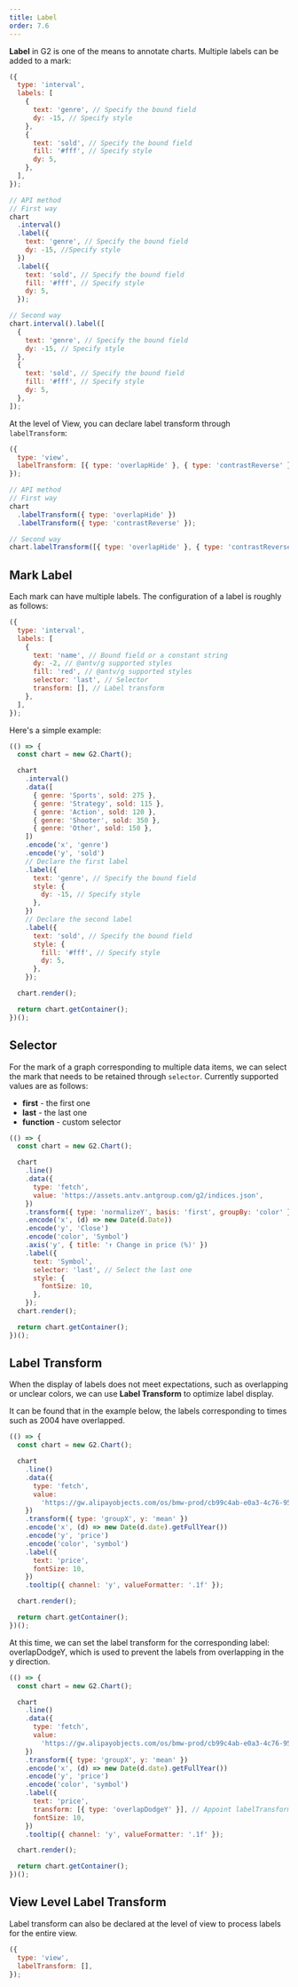 ```yaml
---
title: Label
order: 7.6
---
```


**Label** in G2 is one of the means to annotate charts. Multiple labels can be added to a mark:

```js
({
  type: 'interval',
  labels: [
    {
      text: 'genre', // Specify the bound field
      dy: -15, // Specify style
    },
    {
      text: 'sold', // Specify the bound field
      fill: '#fff', // Specify style
      dy: 5,
    },
  ],
});
```

```js
// API method
// First way
chart
  .interval()
  .label({
    text: 'genre', // Specify the bound field
    dy: -15, //Specify style
  })
  .label({
    text: 'sold', // Specify the bound field
    fill: '#fff', // Specify style
    dy: 5,
  });

// Second way
chart.interval().label([
  {
    text: 'genre', // Specify the bound field
    dy: -15, // Specify style
  },
  {
    text: 'sold', // Specify the bound field
    fill: '#fff', // Specify style
    dy: 5,
  },
]);
```

At the level of View, you can declare label transform through `labelTransform`:

```js
({
  type: 'view',
  labelTransform: [{ type: 'overlapHide' }, { type: 'contrastReverse' }],
});
```

```js
// API method
// First way
chart
  .labelTransform({ type: 'overlapHide' })
  .labelTransform({ type: 'contrastReverse' });

// Second way
chart.labelTransform([{ type: 'overlapHide' }, { type: 'contrastReverse' }]);
```

## Mark Label

Each mark can have multiple labels. The configuration of a label is roughly as follows:

```js
({
  type: 'interval',
  labels: [
    {
      text: 'name', // Bound field or a constant string
      dy: -2, // @antv/g supported styles
      fill: 'red', // @antv/g supported styles
      selector: 'last', // Selector
      transform: [], // Label transform
    },
  ],
});
```

Here's a simple example:

```js | ob
(() => {
  const chart = new G2.Chart();

  chart
    .interval()
    .data([
      { genre: 'Sports', sold: 275 },
      { genre: 'Strategy', sold: 115 },
      { genre: 'Action', sold: 120 },
      { genre: 'Shooter', sold: 350 },
      { genre: 'Other', sold: 150 },
    ])
    .encode('x', 'genre')
    .encode('y', 'sold')
    // Declare the first label
    .label({
      text: 'genre', // Specify the bound field
      style: {
        dy: -15, // Specify style
      },
    })
    // Declare the second label
    .label({
      text: 'sold', // Specify the bound field
      style: {
        fill: '#fff', // Specify style
        dy: 5,
      },
    });

  chart.render();

  return chart.getContainer();
})();
```

## Selector

For the mark of a graph corresponding to multiple data items, we can select the mark that needs to be retained through `selector`. Currently supported values ​​are as follows:

- **first** - the first one
- **last** - the last one
- **function** - custom selector

```js | ob
(() => {
  const chart = new G2.Chart();

  chart
    .line()
    .data({
      type: 'fetch',
      value: 'https://assets.antv.antgroup.com/g2/indices.json',
    })
    .transform({ type: 'normalizeY', basis: 'first', groupBy: 'color' })
    .encode('x', (d) => new Date(d.Date))
    .encode('y', 'Close')
    .encode('color', 'Symbol')
    .axis('y', { title: '↑ Change in price (%)' })
    .label({
      text: 'Symbol',
      selector: 'last', // Select the last one
      style: {
        fontSize: 10,
      },
    });
  chart.render();

  return chart.getContainer();
})();
```

## Label Transform

When the display of labels does not meet expectations, such as overlapping or unclear colors, we can use **Label Transform** to optimize label display.

It can be found that in the example below, the labels corresponding to times such as 2004 have overlapped.

```js | ob
(() => {
  const chart = new G2.Chart();

  chart
    .line()
    .data({
      type: 'fetch',
      value:
        'https://gw.alipayobjects.com/os/bmw-prod/cb99c4ab-e0a3-4c76-9586-fe7fa2ff1a8c.csv',
    })
    .transform({ type: 'groupX', y: 'mean' })
    .encode('x', (d) => new Date(d.date).getFullYear())
    .encode('y', 'price')
    .encode('color', 'symbol')
    .label({
      text: 'price',
      fontSize: 10,
    })
    .tooltip({ channel: 'y', valueFormatter: '.1f' });

  chart.render();

  return chart.getContainer();
})();
```

At this time, we can set the label transform for the corresponding label: overlapDodgeY, which is used to prevent the labels from overlapping in the y direction.

```js | ob
(() => {
  const chart = new G2.Chart();

  chart
    .line()
    .data({
      type: 'fetch',
      value:
        'https://gw.alipayobjects.com/os/bmw-prod/cb99c4ab-e0a3-4c76-9586-fe7fa2ff1a8c.csv',
    })
    .transform({ type: 'groupX', y: 'mean' })
    .encode('x', (d) => new Date(d.date).getFullYear())
    .encode('y', 'price')
    .encode('color', 'symbol')
    .label({
      text: 'price',
      transform: [{ type: 'overlapDodgeY' }], // Appoint labelTransform
      fontSize: 10,
    })
    .tooltip({ channel: 'y', valueFormatter: '.1f' });

  chart.render();

  return chart.getContainer();
})();
```

## View Level Label Transform

Label transform can also be declared at the level of view to process labels for the entire view.

```js
({
  type: 'view',
  labelTransform: [],
});
```
